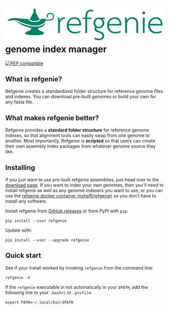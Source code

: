 # <img src="img/refgenie_logo.svg" class="img-header"> genome index manager

[![PEP compatible](http://pepkit.github.io/img/PEP-compatible-green.svg)](http://pepkit.github.io)

## What is refgenie?

Refgenie creates a standardized folder structure for reference genome files and indexes. You can download pre-built genomes or build your own for any fasta file.

## What makes refgenie better?

Refgenie provides a **standard folder structure** for reference genome indexes, so that alignment tools can easily swap from one genome to another. Most importantly, Refgenie is **scripted** so that users can create their own assembly index packages from whatever genome source they like.

## Installing

If you just want to use pre-built refgenie assemblies, just head over to the [download page](/download). If you want to index your own genomes, then you'll need to install refgenie as well as any genome indexers you want to use, or you can use the [refgenie docker container (nsheff/refgenie)](https://hub.docker.com/r/nsheff/refgenie/) so you don't have to install any software.

Install refgenie from [GitHub releases](https://github.com/databio/refgenie/releases) or from PyPI with `pip`:


```console
pip install --user refgenie
```

Update with:

```console
pip install --user --upgrade refgenie
```

## Quick start

See if your install worked by invoking `refgenie` from the command line:

```
refgenie -h
```

If the `refgenie` executable in not automatically in your `$PATH`, add the following line to your `.bashrc` or `.profile`:

```console
export PATH=~/.local/bin:$PATH
```
